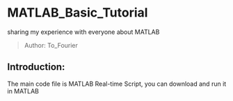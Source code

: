 # MATLAB_Basic_Tutorial
sharing my experience with everyone about MATLAB
> Author: To_Fourier

## Introduction:
The main code file is MATLAB Real-time Script, you can download and run it in MATLAB

